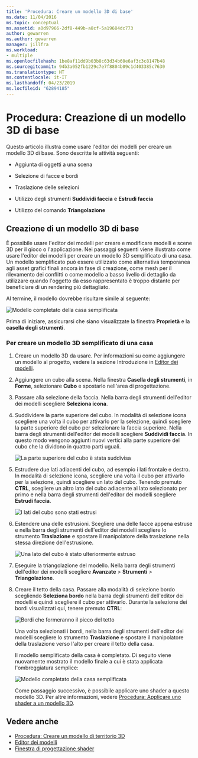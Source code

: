 ```yaml
---
title: 'Procedura: Creare un modello 3D di base'
ms.date: 11/04/2016
ms.topic: conceptual
ms.assetid: a0d97966-2df8-449b-a8cf-5a19684dc773
author: gewarren
ms.author: gewarren
manager: jillfra
ms.workload:
- multiple
ms.openlocfilehash: 1be8af11dd9b03b8c63d34b60e6af3c3c8147b48
ms.sourcegitcommit: 94b3a052fb1229c7e7f8804b09c1d403385c7630
ms.translationtype: HT
ms.contentlocale: it-IT
ms.lasthandoff: 04/23/2019
ms.locfileid: "62894185"
---
```

# <a name="how-to-create-a-basic-3d-model"></a>Procedura: Creazione di un modello 3D di base

Questo articolo illustra come usare l'editor dei modelli per creare un modello 3D di base. Sono descritte le attività seguenti:

- Aggiunta di oggetti a una scena

- Selezione di facce e bordi

- Traslazione delle selezioni

- Utilizzo degli strumenti **Suddividi faccia** e **Estrudi faccia**

- Utilizzo del comando **Triangolazione**

## <a name="create-a-basic-3d-model"></a>Creazione di un modello 3D di base
 È possibile usare l'editor dei modelli per creare e modificare modelli e scene 3D per il gioco o l'applicazione. Nei passaggi seguenti viene illustrato come usare l'editor dei modelli per creare un modello 3D semplificato di una casa. Un modello semplificato può essere utilizzato come alternativa temporanea agli asset grafici finali ancora in fase di creazione, come mesh per il rilevamento dei conflitti o come modello a basso livello di dettaglio da utilizzare quando l'oggetto da esso rappresentato è troppo distante per beneficiare di un rendering più dettagliato.

 Al termine, il modello dovrebbe risultare simile al seguente:

 ![Modello completato della casa semplificata](../designers/media/gfx_model_demo_house_final.png)

 Prima di iniziare, assicurarsi che siano visualizzate la finestra **Proprietà** e la **casella degli strumenti**.

### <a name="to-create-a-simplified-3d-model-of-a-house"></a>Per creare un modello 3D semplificato di una casa

1. Creare un modello 3D da usare. Per informazioni su come aggiungere un modello al progetto, vedere la sezione Introduzione in [Editor dei modelli](../designers/model-editor.md).

2. Aggiungere un cubo alla scena. Nella finestra **Casella degli strumenti**, in **Forme**, selezionare **Cubo** e spostarlo nell'area di progettazione.

3. Passare alla selezione della faccia. Nella barra degli strumenti dell'editor dei modelli scegliere **Seleziona icona**.

4. Suddividere la parte superiore del cubo. In modalità di selezione icona scegliere una volta il cubo per attivarlo per la selezione, quindi scegliere la parte superiore del cubo per selezionare la faccia superiore. Nella barra degli strumenti dell'editor dei modelli scegliere **Suddividi faccia**. In questo modo vengono aggiunti nuovi vertici alla parte superiore del cubo che la dividono in quattro parti uguali.

    ![La parte superiore del cubo è stata suddivisa](../designers/media/gfx_model_demo_house_subdiv.png)

5. Estrudere due lati adiacenti del cubo, ad esempio i lati frontale e destro. In modalità di selezione icona, scegliere una volta il cubo per attivarlo per la selezione, quindi scegliere un lato del cubo. Tenendo premuto **CTRL**, scegliere un altro lato del cubo adiacente al lato selezionato per primo e nella barra degli strumenti dell'editor dei modelli scegliere **Estrudi faccia**.

    ![I lati del cubo sono stati estrusi](../designers/media/gfx_model_demo_house_extrude.png)

6. Estendere una delle estrusioni. Scegliere una delle facce appena estruse e nella barra degli strumenti dell'editor dei modelli scegliere lo strumento **Traslazione** e spostare il manipolatore della traslazione nella stessa direzione dell'estrusione.

    ![Una lato del cubo è stato ulteriormente estruso](../designers/media/gfx_model_demo_house_extend.png)

7. Eseguire la triangolazione del modello. Nella barra degli strumenti dell'editor dei modelli scegliere **Avanzate** > **Strumenti** > **Triangolazione**.

8. Creare il tetto della casa. Passare alla modalità di selezione bordo scegliendo **Seleziona bordo** nella barra degli strumenti dell'editor dei modelli e quindi scegliere il cubo per attivarlo. Durante la selezione dei bordi visualizzati qui, tenere premuto **CTRL**:

    ![Bordi che formeranno il picco del tetto](../designers/media/gfx_model_demo_house_edges.png)

    Una volta selezionati i bordi, nella barra degli strumenti dell'editor dei modelli scegliere lo strumento **Traslazione** e spostare il manipolatore della traslazione verso l'alto per creare il tetto della casa.

   Il modello semplificato della casa è completato. Di seguito viene nuovamente mostrato il modello finale a cui è stata applicata l'ombreggiatura semplice:

   ![Modello completato della casa semplificata](../designers/media/gfx_model_demo_house_final.png)

   Come passaggio successivo, è possibile applicare uno shader a questo modello 3D. Per altre informazioni, vedere [Procedura: Applicare uno shader a un modello 3D](../designers/how-to-apply-a-shader-to-a-3-d-model.md).

## <a name="see-also"></a>Vedere anche

- [Procedura: Creare un modello di territorio 3D](../designers/how-to-model-3-d-terrain.md)
- [Editor dei modelli](../designers/model-editor.md)
- [Finestra di progettazione shader](../designers/shader-designer.md)
